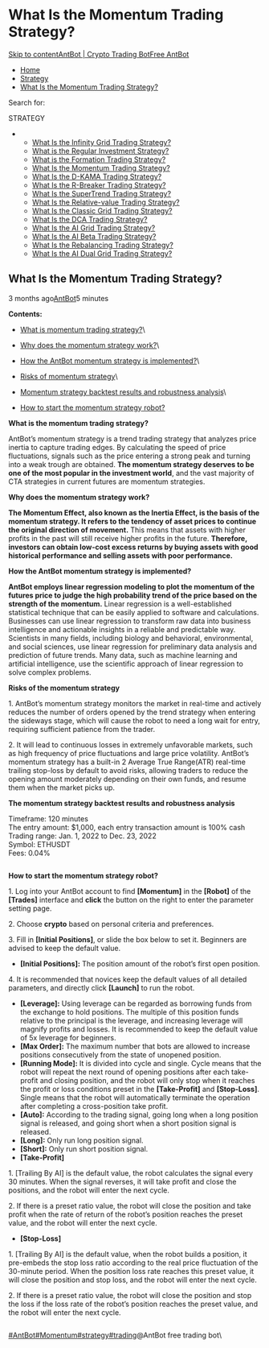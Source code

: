 # What Is the Momentum Trading Strategy?

[Skip to content](https://www.antrade.io/guide/docs/en/strategy-momentum/#content)[AntBot | Crypto Trading Bot](https://www.antrade.io/guide/docs/en/)[Free AntBot](https://antrade.io/)

* [Home](https://www.antrade.io/guide/docs/en)
* [Strategy](https://www.antrade.io/guide/docs/en/en-strategies/)
* [What Is the Momentum Trading Strategy?](https://www.antrade.io/guide/docs/en/strategy-momentum/)

Search for:

STRATEGY

*
  * [What Is the Infinity Grid Trading Strategy?](https://www.antrade.io/guide/docs/en/infinity\_grid/)
  * [What is the Regular Investment Strategy?](https://www.antrade.io/guide/docs/en/regular\_investment/)
  * [What is the Formation Trading Strategy?](https://www.antrade.io/guide/docs/en/strategy\_formation/)
  * [What Is the Momentum Trading Strategy?](https://www.antrade.io/guide/docs/en/strategy-momentum/)
  * [What Is the D-KAMA Trading Strategy?](https://www.antrade.io/guide/docs/en/strategy\_d-kama/)
  * [What Is the R-Breaker Trading Strategy?](https://www.antrade.io/guide/docs/en/strategy\_r-breaker/)
  * [What Is the SuperTrend Trading Strategy?](https://www.antrade.io/guide/docs/en/strategy\_supertrend/)
  * [What Is the Relative-value Trading Strategy?](https://www.antrade.io/guide/docs/en/strategy\_relative-value/)
  * [What Is the Classic Grid Trading Strategy?](https://www.antrade.io/guide/docs/en/strategy\_grid/)
  * [What Is the DCA Trading Strategy?](https://www.antrade.io/guide/docs/en/strategy\_dca/)
  * [What Is the AI Grid Trading Strategy?](https://www.antrade.io/guide/docs/en/en\_strategy\_grid\_ai/)
  * [What Is the AI Beta Trading Strategy?](https://www.antrade.io/guide/docs/en/strategy\_ai\_beta/)
  * [What Is the Rebalancing Trading Strategy?](https://www.antrade.io/guide/docs/en/strategy\_rebalancing/)
  * [What Is the AI Dual Grid Trading Strategy?](https://www.antrade.io/guide/docs/en/strategy\_dual\_grid/)

## What Is the Momentum Trading Strategy?

3 months ago[AntBot](https://www.antrade.io/guide/docs/en/author/antbot/)5 minutes

**Contents:**

* [What is momentum trading strategy?](https://www.antrade.io/guide/docs/en/strategy-momentum/#What-is-momentum-trading-strategy?)\

* [Why does the momentum strategy work?](https://www.antrade.io/guide/docs/en/strategy-momentum/#Why-does-the-momentum-strategy-work?)\

* [How the AntBot momentum strategy is implemented?](https://www.antrade.io/guide/docs/en/strategy-momentum/#How-the-AntBot-momentum-strategy-is-implemented?)\

* [Risks of momentum strategy](https://www.antrade.io/guide/docs/en/strategy-momentum/#Risks-of-momentum-strategy)\

* [Momentum strategy backtest results and robustness analysis](https://www.antrade.io/guide/docs/en/strategy-momentum/#Momentum-strategy-backtest-results-and-robustness-analysis)\

* [How to start the momentum strategy robot?](https://www.antrade.io/guide/docs/en/strategy-momentum/#How-to-start-the-momentum-strategy-robot?)

**What is the momentum trading strategy?**

AntBot’s momentum strategy is a trend trading strategy that analyzes price inertia to capture trading edges. By calculating the speed of price fluctuations, signals such as the price entering a strong peak and turning into a weak trough are obtained. **The momentum strategy deserves to be one of the most popular in the investment world**, and the vast majority of CTA strategies in current futures are momentum strategies.

**Why does the momentum strategy work?**

**The Momentum Effect, also known as the Inertia Effect, is the basis of the momentum strategy. It refers to the tendency of asset prices to continue the original direction of movement.** This means that assets with higher profits in the past will still receive higher profits in the future. **Therefore, investors can obtain low-cost excess returns by buying assets with good historical performance and selling assets with poor performance.**

**How the AntBot momentum strategy is implemented?**

**AntBot employs linear regression modeling to plot the momentum of the futures price to judge the high probability trend of the price based on the strength of the momentum.** Linear regression is a well-established statistical technique that can be easily applied to software and calculations. Businesses can use linear regression to transform raw data into business intelligence and actionable insights in a reliable and predictable way. Scientists in many fields, including biology and behavioral, environmental, and social sciences, use linear regression for preliminary data analysis and prediction of future trends. Many data, such as machine learning and artificial intelligence, use the scientific approach of linear regression to solve complex problems.

**Risks of the momentum strategy**

1\. AntBot’s momentum strategy monitors the market in real-time and actively reduces the number of orders opened by the trend strategy when entering the sideways stage, which will cause the robot to need a long wait for entry, requiring sufficient patience from the trader.

2\. It will lead to continuous losses in extremely unfavorable markets, such as high frequency of price fluctuations and large price volatility. AntBot’s momentum strategy has a built-in 2 Average True Range(ATR) real-time trailing stop-loss by default to avoid risks, allowing traders to reduce the opening amount moderately depending on their own funds, and resume them when the market picks up.

**The momentum strategy backtest results and robustness analysis**

Timeframe: 120 minutes\
The entry amount: $1,000, each entry transaction amount is 100% cash\
Trading range: Jan. 1, 2022 to Dec. 23, 2022\
Symbol: ETHUSDT\
Fees: 0.04%

<figure><img src="https://www.antrade.io/guide/docs/en/wp-content/uploads/2023/01/1672826537256.png" alt=""><figcaption></figcaption></figure>

**How to start the momentum strategy robot?**

1\. Log into your AntBot account to find **\[Momentum]** in the **\[Robot]** of the **\[Trades]** interface and **click** the button on the right to enter the parameter setting page.

2\. Choose **crypto** based on personal criteria and preferences.

3\. Fill in **\[Initial Positions]**, or slide the box below to set it. Beginners are advised to keep the default value.

* **\[Initial Positions]:** The position amount of the robot’s first open position.

4\. It is recommended that novices keep the default values of all detailed parameters, and directly click **\[Launch]** to run the robot.

* **\[Leverage]:** Using leverage can be regarded as borrowing funds from the exchange to hold positions. The multiple of this position funds relative to the principal is the leverage, and increasing leverage will magnify profits and losses. It is recommended to keep the default value of 5x leverage for beginners.
* **\[Max Order]:** The maximum number that bots are allowed to increase positions consecutively from the state of unopened position.
* **\[Running Mode]:** It is divided into cycle and single. Cycle means that the robot will repeat the next round of opening positions after each take-profit and closing position, and the robot will only stop when it reaches the profit or loss conditions preset in the **\[Take-Profit]** and **\[Stop-Loss]**. Single means that the robot will automatically terminate the operation after completing a cross-position take profit.
* **\[Auto]:** According to the trading signal, going long when a long position signal is released, and going short when a short position signal is released.
* **\[Long]:** Only run long position signal.
* **\[Short]:** Only run short position signal.
* **\[Take-Profit]**

1\. \[Trailing By AI] is the default value, the robot calculates the signal every 30 minutes. When the signal reverses, it will take profit and close the positions, and the robot will enter the next cycle.

2\. If there is a preset ratio value, the robot will close the position and take profit when the rate of return of the robot’s position reaches the preset value, and the robot will enter the next cycle.

* **\[Stop-Loss]**

1\. \[Trailing By AI] is the default value, when the robot builds a position, it pre-embeds the stop loss ratio according to the real price fluctuation of the 30-minute period. When the position loss rate reaches this preset value, it will close the position and stop loss, and the robot will enter the next cycle.

2\. If there is a preset ratio value, the robot will close the position and stop the loss if the loss rate of the robot’s position reaches the preset value, and the robot will enter the next cycle.

<figure><img src="https://www.antrade.io/guide/docs/en/wp-content/uploads/2022/12/%E6%9C%AA%E6%A0%87%E9%A2%98-1-5.jpg" alt=""><figcaption></figcaption></figure>

[#AntBot](https://www.antrade.io/guide/docs/en/tag/antbot/)[#Momentum](https://www.antrade.io/guide/docs/en/tag/momentum/)[#strategy](https://www.antrade.io/guide/docs/en/tag/strategy/)[#trading](https://www.antrade.io/guide/docs/en/tag/trading/)@AntBot free trading bot\
